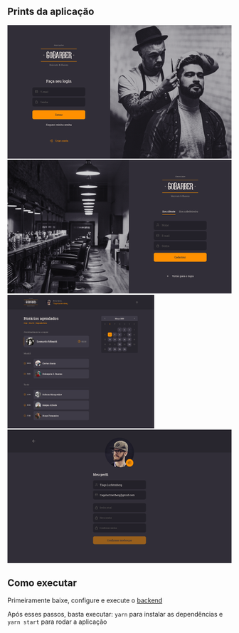 ## Prints da aplicação

<img src="./resources/Logon.png" height="300px" >
<img src="./resources/Cadastro.png" height="300px" >
<img src="./resources/Dashboard.png" height="300px" >
<img src="./resources/Perfil.png" height="300px" >

## Como executar

Primeiramente baixe, configure e execute o [backend](https://github.com/RCout1nho/gobarber-backend)

Após esses passos, basta executar: `yarn` para instalar as dependências e `yarn start` para rodar a aplicação
